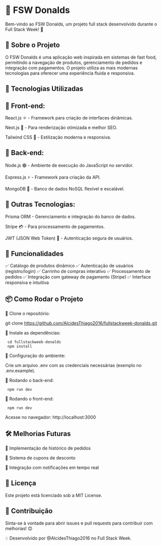 # 🍔 FSW Donalds

Bem-vindo ao FSW Donalds, um projeto full stack desenvolvido durante o Full Stack Week! 🚀

## 📝 Sobre o Projeto

O FSW Donalds é uma aplicação web inspirada em sistemas de fast food, permitindo a navegação de produtos, gerenciamento de pedidos e integração com pagamentos. O projeto utiliza as mais modernas tecnologias para oferecer uma experiência fluida e responsiva.

## 🔧 Tecnologias Utilizadas

## 📌 Front-end:

React.js ⚛️ - Framework para criação de interfaces dinâmicas.

Next.js 🚀 - Para renderização otimizada e melhor SEO.

Tailwind CSS 🎨 - Estilização moderna e responsiva.

## 📌 Back-end:

Node.js 🟢 - Ambiente de execução do JavaScript no servidor.

Express.js ⚡ - Framework para criação da API.

MongoDB 🍃 - Banco de dados NoSQL flexível e escalável.

## 📌 Outras Tecnologias:

Prisma ORM - Gerenciamento e integração do banco de dados.

Stripe 💳 - Para processamento de pagamentos.

JWT (JSON Web Token) 🔐 - Autenticação segura de usuários.

## 🚀 Funcionalidades

✅ Catálogo de produtos dinâmico
✅ Autenticação de usuários (registro/login)
✅ Carrinho de compras interativo
✅ Processamento de pedidos
✅ Integração com gateway de pagamento (Stripe)
✅ Interface responsiva e intuitiva

## 📦 Como Rodar o Projeto

🔽 Clone o repositório:

 git clone https://github.com/AlcidesThiago2016/fullstackweek-donalds.git

🔽 Instale as dependências:

```
 cd fullstackweek-donalds
 npm install
```

🔽 Configuração do ambiente:

Crie um arquivo .env com as credenciais necessárias (exemplo no .env.example).

🔽 Rodando o back-end:

```
 npm run dev
```

🔽 Rodando o front-end:

```
 npm run dev
```

Acesse no navegador: http://localhost:3000

## 🛠 Melhorias Futuras

📌 Implementação de histórico de pedidos

📌 Sistema de cupons de desconto

📌 Integração com notificações em tempo real

## 📜 Licença

Este projeto está licenciado sob a MIT License.

## 🤝 Contribuição

Sinta-se à vontade para abrir issues e pull requests para contribuir com melhorias! 😊

💡 Desenvolvido por @AlcidesThiago2016 no Full Stack Week.


